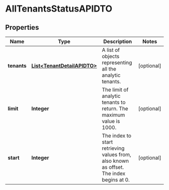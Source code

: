 

# AllTenantsStatusAPIDTO


## Properties

| Name | Type | Description | Notes |
|------------ | ------------- | ------------- | -------------|
|**tenants** | [**List&lt;TenantDetailAPIDTO&gt;**](TenantDetailAPIDTO.md) | A list of objects representing all the analytic tenants. |  [optional] |
|**limit** | **Integer** | The limit of analytic tenants to return. The maximum value is 1000. |  [optional] |
|**start** | **Integer** | The index to start retrieving values from, also known as offset. The index begins at 0. |  [optional] |



